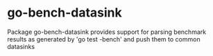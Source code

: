 # go-bench-datasink
Package go-bench-datasink provides support for parsing benchmark results as generated by 'go test -bench' and push them to common datasinks
